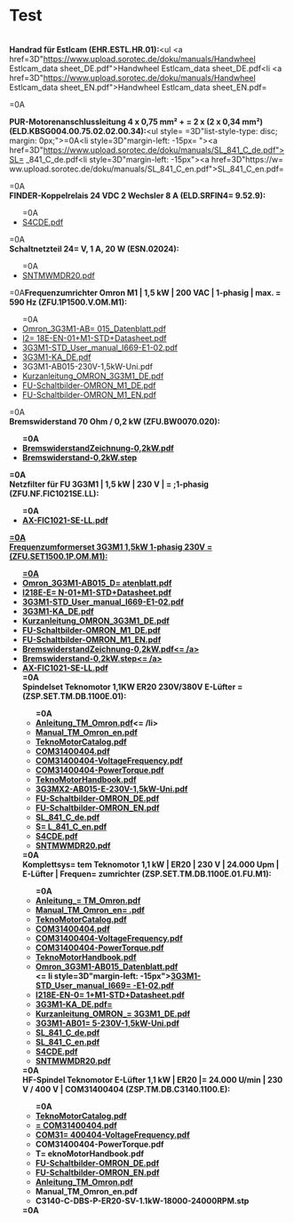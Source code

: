 # Test



<br /><strong>Handrad f&uuml;r Estlcam (EHR.ESTL.HR.01):</strong><ul 
<a href=3D"https://www.upload.sorotec.de/doku/manuals/Handwheel Estlcam_data sheet_DE.pdf">Handwheel Estlcam_data sheet_DE.pdf</a></li><li
<a href=3D"https://www.upload.sorotec.de/doku/manuals/Handwheel Estlcam_data sheet_EN.pdf">Handwheel Estlcam_data sheet_EN.pdf</a>=
</li></ul>=0A<br />

<strong>PUR-Motorenanschlussleitung 4 x 0,75 mm&sup2; + =
2 x (2 x 0,34 mm&sup2;) (ELD.KBSG004.00.75.02.02.00.34):</strong><ul style=
=3D"list-style-type: disc; margin: 0px;">=0A<li style=3D"margin-left: -15px=
"><a href=3D"https://www.upload.sorotec.de/doku/manuals/SL_841_C_de.pdf">SL=
_841_C_de.pdf</a></li><li style=3D"margin-left: -15px"><a href=3D"https://w=
ww.upload.sorotec.de/doku/manuals/SL_841_C_en.pdf">SL_841_C_en.pdf</a></li>=
</ul>=0A<br /><strong>FINDER-Koppelrelais 24 VDC 2 Wechsler 8 A (ELD.SRFIN4=
9.52.9):</strong><ul style=3D"list-style-type: disc; margin: 0px;">=0A<li s=
tyle=3D"margin-left: -15px"><a href=3D"https://www.upload.sorotec.de/doku/m=
anuals/S4CDE.pdf">S4CDE.pdf</a></li></ul>=0A<br /><strong>Schaltnetzteil 24=
 V, 1 A, 20 W (ESN.02024):</strong><ul style=3D"list-style-type: disc; marg=
in: 0px;">=0A<li style=3D"margin-left: -15px"><a href=3D"https://www.upload=
.sorotec.de/doku/manuals/SNTMWMDR20.pdf">SNTMWMDR20.pdf</a></li></ul>=0A<br=
 /><strong>Frequenzumrichter Omron M1 | 1,5 kW | 200 VAC | 1-phasig | max. =
590 Hz (ZFU.1P1500.V.OM.M1):</strong><ul style=3D"list-style-type: disc; ma=
rgin: 0px;">=0A<li style=3D"margin-left: -15px"><a href=3D"https://www.uplo=
ad.sorotec.de/doku/manuals/Omron_3G3M1-AB015_Datenblatt.pdf">Omron_3G3M1-AB=
015_Datenblatt.pdf</a></li><li style=3D"margin-left: -15px"><a href=3D"http=
s://www.upload.sorotec.de/doku/manuals/I218E-EN-01+M1-STD+Datasheet.pdf">I2=
18E-EN-01+M1-STD+Datasheet.pdf</a></li><li style=3D"margin-left: -15px"><a =
href=3D"https://www.upload.sorotec.de/doku/manuals/3G3M1-STD_User_manual_I6=
69-E1-02.pdf">3G3M1-STD_User_manual_I669-E1-02.pdf</a></li><li style=3D"mar=
gin-left: -15px"><a href=3D"https://www.upload.sorotec.de/doku/manuals/3G3M=
1-KA_DE.pdf">3G3M1-KA_DE.pdf</a></li><li style=3D"margin-left: -15px"><a hr=
ef=3D"https://www.upload.sorotec.de/doku/manuals/3G3M1-AB015-230V-1,5kW-Uni=
.pdf">3G3M1-AB015-230V-1,5kW-Uni.pdf</a></li><li style=3D"margin-left: -15p=
x"><a href=3D"https://www.upload.sorotec.de/doku/manuals/Kurzanleitung_OMRO=
N_3G3M1_DE.pdf">Kurzanleitung_OMRON_3G3M1_DE.pdf</a></li><li style=3D"margi=
n-left: -15px"><a href=3D"https://www.upload.sorotec.de/doku/manuals/FU-Sch=
altbilder-OMRON_M1_DE.pdf">FU-Schaltbilder-OMRON_M1_DE.pdf</a></li><li styl=
e=3D"margin-left: -15px"><a href=3D"https://www.upload.sorotec.de/doku/manu=
als/FU-Schaltbilder-OMRON_M1_EN.pdf">FU-Schaltbilder-OMRON_M1_EN.pdf</a></l=
i></ul>=0A<br /><strong>Bremswiderstand 70 Ohm / 0,2 kW (ZFU.BW0070.020):</=
strong><ul style=3D"list-style-type: disc; margin: 0px;">=0A<li style=3D"ma=
rgin-left: -15px"><a href=3D"https://www.upload.sorotec.de/doku/manuals/Bre=
mswiderstandZeichnung-0,2kW.pdf">BremswiderstandZeichnung-0,2kW.pdf</a></li=
><li style=3D"margin-left: -15px"><a href=3D"https://www.upload.sorotec.de/=
doku/manuals/Bremswiderstand-0,2kW.step">Bremswiderstand-0,2kW.step</a></li=
></ul>=0A<br /><strong>Netzfilter f&uuml;r FU 3G3M1 | 1,5 kW | 230 V |&nbsp=
;1-phasig (ZFU.NF.FIC1021SE.LL):</strong><ul style=3D"list-style-type: disc=
; margin: 0px;">=0A<li style=3D"margin-left: -15px"><a href=3D"https://www.=
upload.sorotec.de/doku/manuals/AX-FIC1021-SE-LL.pdf">AX-FIC1021-SE-LL.pdf</=
a></li></ul>=0A<br /><strong>Frequenzumformerset 3G3M1 1,5kW 1-phasig 230V =
(ZFU.SET1500.1P.OM.M1):</strong><ul style=3D"list-style-type: disc; margin:=
 0px;">=0A<li style=3D"margin-left: -15px"><a href=3D"https://www.upload.so=
rotec.de/doku/manuals/Omron_3G3M1-AB015_Datenblatt.pdf">Omron_3G3M1-AB015_D=
atenblatt.pdf</a></li><li style=3D"margin-left: -15px"><a href=3D"https://w=
ww.upload.sorotec.de/doku/manuals/I218E-EN-01+M1-STD+Datasheet.pdf">I218E-E=
N-01+M1-STD+Datasheet.pdf</a></li><li style=3D"margin-left: -15px"><a href=
=3D"https://www.upload.sorotec.de/doku/manuals/3G3M1-STD_User_manual_I669-E=
1-02.pdf">3G3M1-STD_User_manual_I669-E1-02.pdf</a></li><li style=3D"margin-=
left: -15px"><a href=3D"https://www.upload.sorotec.de/doku/manuals/3G3M1-KA=
_DE.pdf">3G3M1-KA_DE.pdf</a></li><li style=3D"margin-left: -15px"><a href=
=3D"https://www.upload.sorotec.de/doku/manuals/Kurzanleitung_OMRON_3G3M1_DE=
.pdf">Kurzanleitung_OMRON_3G3M1_DE.pdf</a></li><li style=3D"margin-left: -1=
5px"><a href=3D"https://www.upload.sorotec.de/doku/manuals/FU-Schaltbilder-=
OMRON_M1_DE.pdf">FU-Schaltbilder-OMRON_M1_DE.pdf</a></li><li style=3D"margi=
n-left: -15px"><a href=3D"https://www.upload.sorotec.de/doku/manuals/FU-Sch=
altbilder-OMRON_M1_EN.pdf">FU-Schaltbilder-OMRON_M1_EN.pdf</a></li><li styl=
e=3D"margin-left: -15px"><a href=3D"https://www.upload.sorotec.de/doku/manu=
als/BremswiderstandZeichnung-0,2kW.pdf">BremswiderstandZeichnung-0,2kW.pdf<=
/a></li><li style=3D"margin-left: -15px"><a href=3D"https://www.upload.soro=
tec.de/doku/manuals/Bremswiderstand-0,2kW.step">Bremswiderstand-0,2kW.step<=
/a></li><li style=3D"margin-left: -15px"><a href=3D"https://www.upload.soro=
tec.de/doku/manuals/AX-FIC1021-SE-LL.pdf">AX-FIC1021-SE-LL.pdf</a></li></ul=
>=0A<br /><strong>Spindelset Teknomotor 1,1KW ER20 230V/380V E-L&uuml;fter =
(ZSP.SET.TM.DB.1100E.01):</strong><ul style=3D"list-style-type: disc; margi=
n: 0px;">=0A<li style=3D"margin-left: -15px"><a href=3D"https://www.upload.=
sorotec.de/doku/manuals/Anleitung_TM_Omron.pdf">Anleitung_TM_Omron.pdf</a><=
/li><li style=3D"margin-left: -15px"><a href=3D"https://www.upload.sorotec.=
de/doku/manuals/Manual_TM_Omron_en.pdf">Manual_TM_Omron_en.pdf</a></li><li =
style=3D"margin-left: -15px"><a href=3D"https://www.upload.sorotec.de/doku/=
manuals/TeknoMotorCatalog.pdf">TeknoMotorCatalog.pdf</a></li><li style=3D"m=
argin-left: -15px"><a href=3D"https://www.upload.sorotec.de/doku/manuals/CO=
M31400404.pdf">COM31400404.pdf</a></li><li style=3D"margin-left: -15px"><a =
href=3D"https://www.upload.sorotec.de/doku/manuals/COM31400404-VoltageFrequ=
ency.pdf">COM31400404-VoltageFrequency.pdf</a></li><li style=3D"margin-left=
: -15px"><a href=3D"https://www.upload.sorotec.de/doku/manuals/COM31400404-=
PowerTorque.pdf">COM31400404-PowerTorque.pdf</a></li><li style=3D"margin-le=
ft: -15px"><a href=3D"https://www.upload.sorotec.de/doku/manuals/TeknoMotor=
Handbook.pdf">TeknoMotorHandbook.pdf</a></li><li style=3D"margin-left: -15p=
x"><a href=3D"https://www.upload.sorotec.de/doku/manuals/3G3MX2-AB015-E-230=
V-1,5kW-Uni.pdf">3G3MX2-AB015-E-230V-1,5kW-Uni.pdf</a></li><li style=3D"mar=
gin-left: -15px"><a href=3D"https://www.upload.sorotec.de/doku/manuals/FU-S=
chaltbilder-OMRON_DE.pdf">FU-Schaltbilder-OMRON_DE.pdf</a></li><li style=3D=
"margin-left: -15px"><a href=3D"https://www.upload.sorotec.de/doku/manuals/=
FU-Schaltbilder-OMRON_EN.pdf">FU-Schaltbilder-OMRON_EN.pdf</a></li><li styl=
e=3D"margin-left: -15px"><a href=3D"https://www.upload.sorotec.de/doku/manu=
als/SL_841_C_de.pdf">SL_841_C_de.pdf</a></li><li style=3D"margin-left: -15p=
x"><a href=3D"https://www.upload.sorotec.de/doku/manuals/SL_841_C_en.pdf">S=
L_841_C_en.pdf</a></li><li style=3D"margin-left: -15px"><a href=3D"https://=
www.upload.sorotec.de/doku/manuals/S4CDE.pdf">S4CDE.pdf</a></li><li style=
=3D"margin-left: -15px"><a href=3D"https://www.upload.sorotec.de/doku/manua=
ls/SNTMWMDR20.pdf">SNTMWMDR20.pdf</a></li></ul>=0A<br /><strong>Komplettsys=
tem Teknomotor 1,1 kW | ER20 | 230 V | 24.000 Upm | E-L&uuml;fter | Frequen=
zumrichter (ZSP.SET.TM.DB.1100E.01.FU.M1):</strong><ul style=3D"list-style-=
type: disc; margin: 0px;">=0A<li style=3D"margin-left: -15px"><a href=3D"ht=
tps://www.upload.sorotec.de/doku/manuals/Anleitung_TM_Omron.pdf">Anleitung_=
TM_Omron.pdf</a></li><li style=3D"margin-left: -15px"><a href=3D"https://ww=
w.upload.sorotec.de/doku/manuals/Manual_TM_Omron_en.pdf">Manual_TM_Omron_en=
.pdf</a></li><li style=3D"margin-left: -15px"><a href=3D"https://www.upload=
.sorotec.de/doku/manuals/TeknoMotorCatalog.pdf">TeknoMotorCatalog.pdf</a></=
li><li style=3D"margin-left: -15px"><a href=3D"https://www.upload.sorotec.d=
e/doku/manuals/COM31400404.pdf">COM31400404.pdf</a></li><li style=3D"margin=
-left: -15px"><a href=3D"https://www.upload.sorotec.de/doku/manuals/COM3140=
0404-VoltageFrequency.pdf">COM31400404-VoltageFrequency.pdf</a></li><li sty=
le=3D"margin-left: -15px"><a href=3D"https://www.upload.sorotec.de/doku/man=
uals/COM31400404-PowerTorque.pdf">COM31400404-PowerTorque.pdf</a></li><li s=
tyle=3D"margin-left: -15px"><a href=3D"https://www.upload.sorotec.de/doku/m=
anuals/TeknoMotorHandbook.pdf">TeknoMotorHandbook.pdf</a></li><li style=3D"=
margin-left: -15px"><a href=3D"https://www.upload.sorotec.de/doku/manuals/O=
mron_3G3M1-AB015_Datenblatt.pdf">Omron_3G3M1-AB015_Datenblatt.pdf</a></li><=
li style=3D"margin-left: -15px"><a href=3D"https://www.upload.sorotec.de/do=
ku/manuals/3G3M1-STD_User_manual_I669-E1-02.pdf">3G3M1-STD_User_manual_I669=
-E1-02.pdf</a></li><li style=3D"margin-left: -15px"><a href=3D"https://www.=
upload.sorotec.de/doku/manuals/I218E-EN-01+M1-STD+Datasheet.pdf">I218E-EN-0=
1+M1-STD+Datasheet.pdf</a></li><li style=3D"margin-left: -15px"><a href=3D"=
https://www.upload.sorotec.de/doku/manuals/3G3M1-KA_DE.pdf">3G3M1-KA_DE.pdf=
</a></li><li style=3D"margin-left: -15px"><a href=3D"https://www.upload.sor=
otec.de/doku/manuals/Kurzanleitung_OMRON_3G3M1_DE.pdf">Kurzanleitung_OMRON_=
3G3M1_DE.pdf</a></li><li style=3D"margin-left: -15px"><a href=3D"https://ww=
w.upload.sorotec.de/doku/manuals/3G3M1-AB015-230V-1,5kW-Uni.pdf">3G3M1-AB01=
5-230V-1,5kW-Uni.pdf</a></li><li style=3D"margin-left: -15px"><a href=3D"ht=
tps://www.upload.sorotec.de/doku/manuals/SL_841_C_de.pdf">SL_841_C_de.pdf</=
a></li><li style=3D"margin-left: -15px"><a href=3D"https://www.upload.sorot=
ec.de/doku/manuals/SL_841_C_en.pdf">SL_841_C_en.pdf</a></li><li style=3D"ma=
rgin-left: -15px"><a href=3D"https://www.upload.sorotec.de/doku/manuals/S4C=
DE.pdf">S4CDE.pdf</a></li><li style=3D"margin-left: -15px"><a href=3D"https=
://www.upload.sorotec.de/doku/manuals/SNTMWMDR20.pdf">SNTMWMDR20.pdf</a></l=
i></ul>=0A<br /><strong>HF-Spindel Teknomotor E-L&uuml;fter 1,1 kW | ER20 |=
 24.000 U/min | 230 V / 400 V | COM31400404 (ZSP.TM.DB.C3140.1100.E):</stro=
ng><ul style=3D"list-style-type: disc; margin: 0px;">=0A<li style=3D"margin=
-left: -15px"><a href=3D"https://www.upload.sorotec.de/doku/manuals/TeknoMo=
torCatalog.pdf">TeknoMotorCatalog.pdf</a></li><li style=3D"margin-left: -15=
px"><a href=3D"https://www.upload.sorotec.de/doku/manuals/COM31400404.pdf">=
COM31400404.pdf</a></li><li style=3D"margin-left: -15px"><a href=3D"https:/=
/www.upload.sorotec.de/doku/manuals/COM31400404-VoltageFrequency.pdf">COM31=
400404-VoltageFrequency.pdf</a></li><li style=3D"margin-left: -15px"><a hre=
f=3D"https://www.upload.sorotec.de/doku/manuals/COM31400404-PowerTorque.pdf=
">COM31400404-PowerTorque.pdf</a></li><li style=3D"margin-left: -15px"><a h=
ref=3D"https://www.upload.sorotec.de/doku/manuals/TeknoMotorHandbook.pdf">T=
eknoMotorHandbook.pdf</a></li><li style=3D"margin-left: -15px"><a href=3D"h=
ttps://www.upload.sorotec.de/doku/manuals/3G3MX2-AB015-E-230V-1,5kW-Uni.pdf=
">3G3MX2-AB015-E-230V-1,5kW-Uni.pdf</a></li><li style=3D"margin-left: -15px=
"><a href=3D"https://www.upload.sorotec.de/doku/manuals/FU-Schaltbilder-OMR=
ON_DE.pdf">FU-Schaltbilder-OMRON_DE.pdf</a></li><li style=3D"margin-left: -=
15px"><a href=3D"https://www.upload.sorotec.de/doku/manuals/FU-Schaltbilder=
-OMRON_EN.pdf">FU-Schaltbilder-OMRON_EN.pdf</a></li><li style=3D"margin-lef=
t: -15px"><a href=3D"https://www.upload.sorotec.de/doku/manuals/Anleitung_T=
M_Omron.pdf">Anleitung_TM_Omron.pdf</a></li><li style=3D"margin-left: -15px=
"><a href=3D"https://www.upload.sorotec.de/doku/manuals/Manual_TM_Omron_en.=
pdf">Manual_TM_Omron_en.pdf</a></li><li style=3D"margin-left: -15px"><a hre=
f=3D"https://www.upload.sorotec.de/doku/manuals/C3140-C-DBS-P-ER20-SV-1.1kW=
-18000-24000RPM.stp">C3140-C-DBS-P-ER20-SV-1.1kW-18000-24000RPM.stp</a></li=
></ul>=0A<br />
<br />

